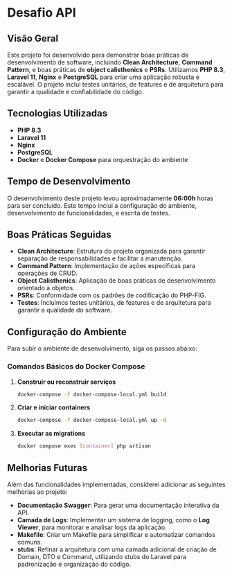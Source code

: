 # Desafio API

## Visão Geral

Este projeto foi desenvolvido para demonstrar boas práticas de desenvolvimento de software, incluindo **Clean Architecture**, **Command Pattern**, e boas práticas de **object calisthenics** e **PSRs**. Utilizamos **PHP 8.3**, **Laravel 11**, **Nginx** e **PostgreSQL** para criar uma aplicação robusta e escalável. O projeto inclui testes unitários, de features e de arquitetura para garantir a qualidade e confiabilidade do código.

## Tecnologias Utilizadas

- **PHP 8.3**
- **Laravel 11**
- **Nginx**
- **PostgreSQL**
- **Docker** e **Docker Compose** para orquestração do ambiente

## Tempo de Desenvolvimento

O desenvolvimento deste projeto levou aproximadamente **06:00h** horas para ser concluído. Este tempo inclui a configuração do ambiente, desenvolvimento de funcionalidades, e escrita de testes.

## Boas Práticas Seguidas

- **Clean Architecture**: Estrutura do projeto organizada para garantir separação de responsabilidades e facilitar a manutenção.
- **Command Pattern**: Implementação de ações específicas para operações de CRUD.
- **Object Calisthenics**: Aplicação de boas práticas de desenvolvimento orientado a objetos.
- **PSRs**: Conformidade com os padrões de codificação do PHP-FIG.
- **Testes**: Incluímos testes unitários, de features e de arquitetura para garantir a qualidade do software.

## Configuração do Ambiente

Para subir o ambiente de desenvolvimento, siga os passos abaixo:

### Comandos Básicos do Docker Compose

1. **Construir ou reconstruir serviços**
   ```bash
   docker-compose -f docker-compose-local.yml build

2. **Criar e iniciar containers**
    ```bash
    docker-compose -f docker-compose-local.yml up -d

3. **Executar as migrations**
    ```bash
    docker compose exec [container] php artisan

## Melhorias Futuras

Além das funcionalidades implementadas, considerei adicionar as seguintes melhorias ao projeto:

- **Documentação Swagger**: Para gerar uma documentação interativa da API.
- **Camada de Logs**: Implementar um sistema de logging, como o **Log Viewer**, para monitorar e analisar logs da aplicação.
- **Makefile**: Criar um Makefile para simplificar e automatizar comandos comuns.
- **stubs**: Refinar a arquitetura com uma camada adicional de criação de Domain, DTO e Command, utilizando stubs do Laravel para padronização e organização do código.

